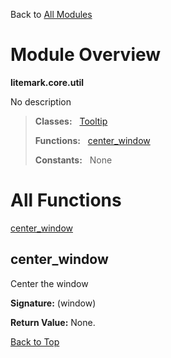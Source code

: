 Back to [All Modules](https://github.com/pyrustic/litemark/blob/master/docs/modules/README.md#readme)

# Module Overview

**litemark.core.util**
 
No description

> **Classes:** &nbsp; [Tooltip](https://github.com/pyrustic/litemark/blob/master/docs/modules/content/litemark.core.util/content/classes/Tooltip.md#class-tooltip)
>
> **Functions:** &nbsp; [center\_window](#center_window)
>
> **Constants:** &nbsp; None

# All Functions
[center\_window](#center_window)

## center\_window
Center the window 



**Signature:** (window)





**Return Value:** None.

[Back to Top](#module-overview)


